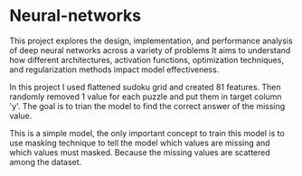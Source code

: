 # Neural-networks
This project explores the design, implementation, and performance analysis of deep neural networks across a variety of problems It aims to understand how different architectures, activation functions, optimization techniques, and regularization methods impact model effectiveness.

In this project I used flattened sudoku grid and created 81 features. Then randomly removed 1 value for each puzzle and put them in target column 'y'.
The goal is to trian the model to find the correct answer of the missing value.

This is a simple model, the only important concept to train this model is to use masking technique to tell the model which values are missing and which values must masked. Because the missing values are scattered among the dataset.

